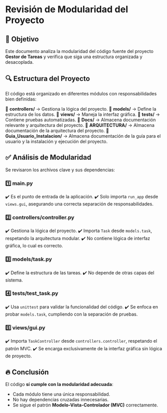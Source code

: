 # **Revisión de Modularidad del Proyecto**

## 📌 **Objetivo**
Este documento analiza la modularidad del código fuente del proyecto **Gestor de Tareas** y verifica que siga una estructura organizada y desacoplada.

## 🔍 **Estructura del Proyecto**
El código está organizado en diferentes módulos con responsabilidades bien definidas:

📂 **controllers/** → Gestiona la lógica del proyecto.
📂 **models/** → Define la estructura de los datos.
📂 **views/** → Maneja la interfaz gráfica.
📂 **tests/** → Contiene pruebas automatizadas.
📂 **Docs/** → Almacena documentación relevante y arquitectura del proyecto.
📂 **ARQUITECTURA/** → Almacena documentación de la arquitectura del proyecto.
📂 **Guia_Usuario_Instalacion/** → Almacena documentación de la guía para el usuario y la instalación y ejecución del proyecto.


## ✅ **Análisis de Modularidad**
Se revisaron los archivos clave y sus dependencias:

### **1️⃣ main.py**
✔️ Es el punto de entrada de la aplicación.
✔️ Solo importa `run_app` desde `views.gui`, asegurando una correcta separación de responsabilidades.

### **2️⃣ controllers/controller.py**
✔️ Gestiona la lógica del proyecto.
✔️ Importa `Task` desde `models.task`, respetando la arquitectura modular.
✔️ No contiene lógica de interfaz gráfica, lo cual es correcto.

### **3️⃣ models/task.py**
✔️ Define la estructura de las tareas.
✔️ No depende de otras capas del sistema.

### **4️⃣ tests/test_task.py**
✔️ Usa `unittest` para validar la funcionalidad del código.
✔️ Se enfoca en probar `models.task`, cumpliendo con la separación de pruebas.

### **5️⃣ views/gui.py**
✔️ Importa `TaskController` desde `controllers.controller`, respetando el patrón MVC.
✔️ Se encarga exclusivamente de la interfaz gráfica sin lógica de proyecto.

## 🔥 **Conclusión**
El código **sí cumple con la modularidad adecuada**:
- Cada módulo tiene una única responsabilidad.
- No hay dependencias cruzadas innecesarias.
- Se sigue el patrón **Modelo-Vista-Controlador (MVC)** correctamente.

